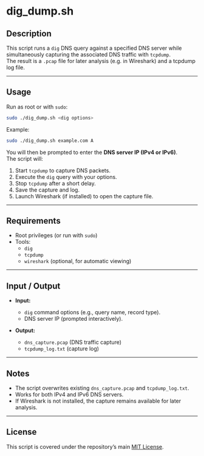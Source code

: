 # dig_dump.sh

## Description
This script runs a `dig` DNS query against a specified DNS server while simultaneously capturing the associated DNS traffic with `tcpdump`.  
The result is a `.pcap` file for later analysis (e.g. in Wireshark) and a tcpdump log file.

---

## Usage
Run as root or with `sudo`:

```bash
sudo ./dig_dump.sh <dig options>
```

Example:
```bash
sudo ./dig_dump.sh example.com A
```

You will then be prompted to enter the **DNS server IP (IPv4 or IPv6)**.  
The script will:
1. Start `tcpdump` to capture DNS packets.  
2. Execute the `dig` query with your options.  
3. Stop `tcpdump` after a short delay.  
4. Save the capture and log.  
5. Launch Wireshark (if installed) to open the capture file.  

---

## Requirements
- Root privileges (or run with `sudo`)  
- Tools:
  - `dig`
  - `tcpdump`
  - `wireshark` (optional, for automatic viewing)  

---

## Input / Output
- **Input:**  
  - `dig` command options (e.g., query name, record type).  
  - DNS server IP (prompted interactively).  

- **Output:**  
  - `dns_capture.pcap` (DNS traffic capture)  
  - `tcpdump_log.txt` (capture log)  

---

## Notes
- The script overwrites existing `dns_capture.pcap` and `tcpdump_log.txt`.  
- Works for both IPv4 and IPv6 DNS servers.  
- If Wireshark is not installed, the capture remains available for later analysis.  

---

## License
This script is covered under the repository’s main [MIT License](../LICENSE).  
